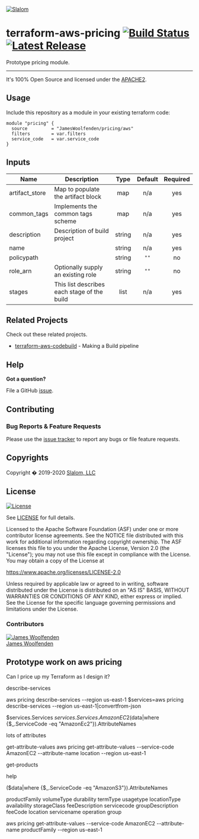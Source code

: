 [![Slalom][logo]](https://slalom.com)

# terraform-aws-pricing [![Build Status](https://travis-ci.com/JamesWoolfenden/terraform-aws-pricing.svg?branch=master)](https://travis-ci.com/JamesWoolfenden/terraform-aws-pricing) [![Latest Release](https://img.shields.io/github/release/JamesWoolfenden/terraform-aws-pricing.svg)](https://github.com/JamesWoolfenden/terraform-aws-pricing/releases/latest)

Prototype pricing module.

---

It's 100% Open Source and licensed under the [APACHE2](LICENSE).

## Usage

Include this repository as a module in your existing terraform code:

```hcl
module "pricing" {
  source         = "JamesWoolfenden/pricing/aws"
  filters        = var.filters
  service_code   = var.service_code
}
```

<!-- BEGINNING OF PRE-COMMIT-TERRAFORM DOCS HOOK -->
## Inputs

| Name | Description | Type | Default | Required |
|------|-------------|:----:|:-----:|:-----:|
| artifact\_store | Map to populate the artifact block | map | n/a | yes |
| common\_tags | Implements the common tags scheme | map | n/a | yes |
| description | Description of build project | string | n/a | yes |
| name |  | string | n/a | yes |
| policypath |  | string | `""` | no |
| role\_arn | Optionally supply an existing role | string | `""` | no |
| stages | This list describes each stage of the build | list | n/a | yes |

<!-- END OF PRE-COMMIT-TERRAFORM DOCS HOOK -->

## Related Projects

Check out these related projects.

- [terraform-aws-codebuild](https://github.com/jameswoolfenden/terraform-aws-codebuild) - Making a Build pipeline

## Help

**Got a question?**

File a GitHub [issue](https://github.com/jameswoolfenden/terraform-aws-pricing/issues).

## Contributing

### Bug Reports & Feature Requests

Please use the [issue tracker](https://github.com/jameswoolfenden/terraform-aws-pricing/issues) to report any bugs or file feature requests.

## Copyrights

Copyright � 2019-2020 [Slalom, LLC](https://slalom.com)

## License

[![License](https://img.shields.io/badge/License-Apache%202.0-blue.svg)](https://opensource.org/licenses/Apache-2.0)

See [LICENSE](LICENSE) for full details.

Licensed to the Apache Software Foundation (ASF) under one
or more contributor license agreements.  See the NOTICE file
distributed with this work for additional information
regarding copyright ownership.  The ASF licenses this file
to you under the Apache License, Version 2.0 (the
"License"); you may not use this file except in compliance
with the License.  You may obtain a copy of the License at

<https://www.apache.org/licenses/LICENSE-2.0>

Unless required by applicable law or agreed to in writing,
software distributed under the License is distributed on an
"AS IS" BASIS, WITHOUT WARRANTIES OR CONDITIONS OF ANY
KIND, either express or implied.  See the License for the
specific language governing permissions and limitations
under the License.

### Contributors

  [![James Woolfenden][jameswoolfenden_avatar]][jameswoolfenden_homepage]<br/>[James Woolfenden][jameswoolfenden_homepage]

  [jameswoolfenden_homepage]: https://github.com/jameswoolfenden
  [jameswoolfenden_avatar]: https://github.com/jameswoolfenden.png?size=150

[logo]: https://gist.githubusercontent.com/JamesWoolfenden/5c457434351e9fe732ca22b78fdd7d5e/raw/15933294ae2b00f5dba6557d2be88f4b4da21201/slalom-logo.png
[website]: https://slalom.com
[github]: https://github.com/jameswoolfenden
[linkedin]: https://www.linkedin.com/company/slalom-consulting/
[twitter]: https://twitter.com/Slalom

[share_twitter]: https://twitter.com/intent/tweet/?text=terraform-aws-pricing&url=https://github.com/jameswoolfenden/terraform-aws-pricing
[share_linkedin]: https://www.linkedin.com/shareArticle?mini=true&title=terraform-aws-pricing&url=https://github.com/jameswoolfenden/terraform-aws-pricing
[share_reddit]: https://reddit.com/submit/?url=https://github.com/jameswoolfenden/terraform-aws-pricing
[share_facebook]: https://facebook.com/sharer/sharer.php?u=https://github.com/jameswoolfenden/terraform-aws-pricing
[share_email]: mailto:?subject=terraform-aws-pricing&body=https://github.com/jameswoolfenden/terraform-aws-pricing

## Prototype work on aws pricing

Can I price up my Terraform as I design it?

describe-services

aws pricing describe-services --region us-east-1
$services=aws pricing describe-services --region us-east-1|convertfrom-json

$services.Services
$services.Services.AmazonEC2
($data|where {$_.ServiceCode -eq "AmazonEc2"}).AttributeNames

lots of attributes

get-attribute-values
aws pricing get-attribute-values --service-code AmazonEC2 --attribute-name location --region us-east-1

get-products

help

($data|where {$_.ServiceCode -eq "AmazonS3"}).AttributeNames

productFamily
volumeType
durability
termType
usagetype
locationType
availability
storageClass
feeDescription
servicecode
groupDescription
feeCode
location
servicename
operation
group

aws pricing get-attribute-values --service-code AmazonEC2 --attribute-name productFamily --region us-east-1
